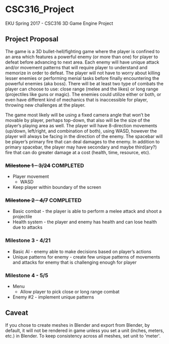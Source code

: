 # CSC316_Project
EKU Spring 2017 - CSC316 3D Game Engine Project

## Project Proposal
The game is a 3D bullet-hell/fighting game where the player is confined to an
area which features a powerful enemy (or more than one) for player to defeat
before advancing to next area. Each enemy will have unique attack and/or
movement patterns that will require player to understand and memorize in order
to defeat. The player will not have to worry about killing lesser enemies or
performing menial tasks before finally encountering the powerful enemies
(aka boss). There will be at least two type of combats the player can choose to
use: close range (melee and the likes) or long range (projectiles like guns or
magic). The enemies could utilize either or both, or even have different kind
of mechanics that is inaccessible for player, throwing new challenges at the
player.

The game most likely will be using a fixed camera angle that won’t be movable
by player, perhaps top-down, that also will be the size of the player’s playing
area as well. The player will have 8-direction movements (up/down, left/right,
and combination of both), using WASD, however the player will always be facing
in the direction of the enemy. The spacebar will be player’s primary fire that
can deal damages to the enemy. In addition to primary spacebar, the player may
have secondary and maybe third(ary?) fire that can do greater damage at a cost
(health, time, resource, etc).

### ~~Milestone 1 - 3/24~~ COMPLETED
* Player movement
  * WASD
* Keep player within boundary of the screen 

### ~~Milestone 2 - 4/7~~ COMPLETED
* Basic combat - the player is able to perform a melee attack and shoot a
projectile
* Health system - the player and enemy has health and can lose health due to
attacks

### Milestone 3 - 4/21
* Basic AI - enemy able to make decisions based on player’s actions 
* Unique patterns for enemy - create few unique patterns of movements and
attacks for enemy that is challenging enough for player

### Milestone 4 - 5/5
* Menu
  * Allow player to pick close or long range combat
* Enemy #2 - implement unique patterns

## Caveat
If you chose to create meshes in Blender and export from Blender, by default,
it will not be rendered in game unless you set a unit (inches, meters, etc.) in
Blender. To keep consistency across all meshes, set unit to 'meter'.
